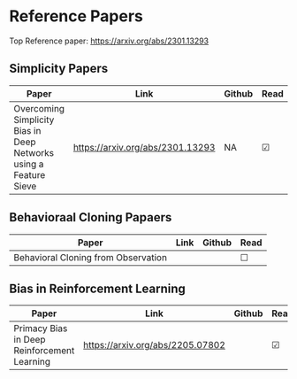 # Reference Papers
Top Reference paper: https://arxiv.org/abs/2301.13293

## Simplicity Papers
|**Paper**|**Link**|**Github**|**Read**|
|---------|--------|----------|--------|
|Overcoming Simplicity Bias in Deep Networks using a Feature Sieve| https://arxiv.org/abs/2301.13293 | NA| &#9745;|

## Behavioraal Cloning Papaers
|**Paper**|**Link**|**Github**|**Read**|
|---------|--------|----------|--------|
|Behavioral Cloning from Observation| | |&#9744;|

## Bias in Reinforcement Learning
|**Paper**|**Link**|**Github**|**Read**|
|---------|--------|----------|--------|
|Primacy Bias in Deep Reinforcement Learning| https://arxiv.org/abs/2205.07802| | &#9745;| 